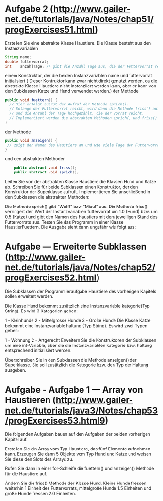 # Aufgabe 2 (http://www.gailer-net.de/tutorials/java/Notes/chap51/progExercises51.html)
Erstellen Sie eine abstrakte Klasse Haustiere. Die Klasse besteht aus den Instanzvariablen
```java
String name;
double futtervorrat;
int    anzahlTage; // gibt die Anzahl Tage aus, die der Futtervorrat reicht
```
einem Konstruktor, der die beiden Instanzvariablen name und futtervorrat initialisiert ( Dieser Kontruktor kann zwar nicht direkt genutzt werden, da die abstrakte Klasse Haustiere nicht instanziiert werden kann, aber er kann von den Subklassen Katze und Hund verwendet werden.)
der Methode
```java
public void fuettern() {
  // Hier erfolgt zuerst der Aufruf der Methode sprich().
  // Solange der Futtervorrat reicht, wird dann die Methode friss() aufgerufen
  // und die Anzahl der Tage hochgezählt, die der Vorrat reicht.
  // Implementiert werden die abstrakten Methoden sprich() und friss() erst in den Subklassen.
}
```
der Methode
```java
public void anzeigen() {
 // zeigt den Namen des Haustiers an und wie viele Tage der Futtervorrat reicht
}
```
und den abstrakten Methoden
```java
    public abstract void friss();
    public abstract void sprich();
```
Leiten Sie von der abstrakten Klasse Haustiere die Klassen Hund und Katze ab. Schreiben Sie für beide Subklassen einen Konstruktor, der den Konstruktor der Superklasse aufruft. Implementieren Sie anschließend in den Subklassen die abstrakten Methoden:

Die Methode sprich() gibt "Wuff!" bzw "Miau!" aus.
Die Methode friss() verringert den Wert der Instanzvariablen futtervorrat um 1.0 (Hund) bzw. um 0.5 (Katze) und gibt den Namen des Haustiers mit dem jeweiligen Stand des Futtervorrats aus.
Testen Sie das Programm in einer Klasse HaustierFuettern. Die Ausgabe sieht dann ungefähr wie folgt aus:

# Aufgabe — Erweiterte Subklassen (http://www.gailer-net.de/tutorials/java/Notes/chap52/progExercises52.html)
Die Subklassen der Programmieraufgabe Haustiere des vorherigen Kapitels sollen erweitert werden.

Die Klasse Hund bekommt zusätzlich eine Instanzvariable kategorie(Typ String). Es wird 3 Kategorien geben:

1 - Kleinhunde
2 - Mittelgrosse Hunde
3 - Große Hunde
Die Klasse Katze bekommt eine Instanzvariable haltung (Typ String). Es wird zwei Typen geben:

1 - Wohnung
2 - Artgerecht
Erweitern Sie die Konstruktoren der Subklassen um eine int-Variable, über die die Instanzvariablen kategorie bzw. haltung entsprechend initialisiert werden.

Überschreiben Sie in den Subklassen die Methode anzeigen() der Superklasse. Sie soll zusätzlich die Kategorie bzw. den Typ der Haltung ausgeben.

# Aufgabe - Aufgabe 1 — Array von Haustieren (http://www.gailer-net.de/tutorials/java3/Notes/chap53/progExercises53.html9)
Die folgenden Aufgaben bauen auf den Aufgaben der beiden vorherigen Kapitel auf.

Erstellen Sie ein Array vom Typ Haustiere, das fünf Elemente aufnehmen kann. Erzeugen Sie dann 5 Objekte vom Typ Hund und Katze und weisen Sie diese den Slots des Arrays zu.

Rufen Sie dann in einer for-Schleife die fuettern() und anzeigen() Methode für die Haustiere auf.

Ändern Sie die friss() Methode der Klasse Hund. Kleine Hunde fressen weiterhin 1 Einheit des Futtervorrats, mittelgroße Hunde 1.5 Einheiten und große Hunde fressen 2.0 Einheiten.